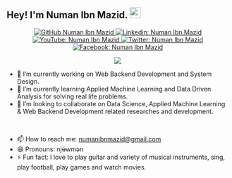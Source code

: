 ## Hey! I'm Numan Ibn Mazid. <img src="https://media.giphy.com/media/hvRJCLFzcasrR4ia7z/giphy.gif" width="25px">


<div align="center">
    <p>
        <a href="https://www.github.com/NumanIbnMazid">
            <img 
                 src="https://www.img.shields.io/github/followers/NumanIbnMazid?label=follow&amp;style=social" 
                 alt="GitHub Numan Ibn Mazid" 
            />
        </a>
        <a href="https://www.linkedin.com/in/numanibnmazid">
            <img 
                 src="https://www.img.shields.io/badge/-numanibnmazid-blue?style=flat-square&amp;logo=Linkedin&amp;logoColor=white&amp;link=https://www.linkedin.com/in/numanibnmazid" 
                 alt="Linkedin: Numan Ibn Mazid" 
            />
        </a>
        <a href="https://www.youtube.com/c/NumanIbnMazid">
            <img 
                 src="https://www.img.shields.io/badge/-NumanIbnMazid-red?style=flat-square&amp;logo=Youtube&amp;logoColor=white&amp;link=https://www.youtube.com/c/NumanIbnMazid" 
                 alt="YouTube: Numan Ibn Mazid" 
            />
        </a>
        <a href="https://www.twitter.com/NumanIbnMazid">
            <img 
                 src="https://www.img.shields.io/twitter/follow/NumanIbnMazid?style=social" 
                 alt="Twitter: Numan Ibn Mazid" 
            />
        </a>
        <a href="https://www.facebook.com/NumanIbnMazid">
            <img 
                 src="https://www.img.shields.io/badge/-NumanIbnMazid-blue?style=flat-square&amp;logo=Facebook&amp;logoColor=white&amp;link=https://www.facebook.com/NumanIbnMazid" 
                 alt="Facebook: Numan Ibn Mazid" 
            />
        </a>
    </p>
    <p>
        <img 
             src="https://www.github-readme-stats.vercel.app/api?username=NumanIbnMazid&hide=issues&count_private=true&&hide_border=true&include_all_commits=false&show_icons=true&theme=calm" 
        />
    </p>
</div>

- 🌱 I’m currently working on Web Backend Development and System Design.
- 🔭 I’m currently learning Applied Machine Learning and Data Driven Analysis for solving real life problems.
- 👯 I’m looking to collaborate on Data Science, Applied Machine Learning & Web Backend Development related researches and development.

<br />

- 📫 How to reach me: numanibnmazid@gmail.com
- 😄 Pronouns: njʉ́wmən
- ⚡ Fun fact: I love to play guitar and variety of musical instruments, sing, play football, play games and watch movies.
